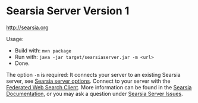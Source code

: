 Searsia Server Version 1
========================
http://searsia.org

Usage:
+ Build with: `mvn package`
+ Run with: `java -jar target/searsiaserver.jar -m <url>`
+ Done.

The option `-m` is required: It connects your server to an
existing Searsia server, see [Searsia server options][1].
Connect to your server with the [Federated Web Search Client][2].
More information can be found in the [Searsia Documentation][3],
or you may ask a question under [Searsia Server Issues][4].

[1]: http://searsia.org/start.html#server
[2]: http://github.com/searsia/searsiaclient "Searsia Client"
[3]: http://searsia.org "Searsia Documentation"
[4]: http://github.com/searsia/searsiaserver/issues "Issues"
